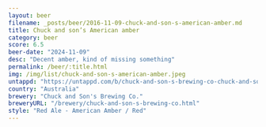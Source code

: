 ```yaml
---
layout: beer
filename: _posts/beer/2016-11-09-chuck-and-son-s-american-amber.md
title: Chuck and son’s American amber
category: beer
score: 6.5
beer-date: "2024-11-09"
desc: "Decent amber, kind of missing something"
permalink: /beer/:title.html
img: /img/list/chuck-and-son-s-american-amber.jpeg
untappd: "https://untappd.com/b/chuck-and-son-s-brewing-co-chuck-and-son-s-brewing-co-american-amber/5826548"
country: "Australia"
brewery: "Chuck and Son's Brewing Co."
breweryURL: "/brewery/chuck-and-son-s-brewing-co.html"
style: "Red Ale - American Amber / Red"
---
```

